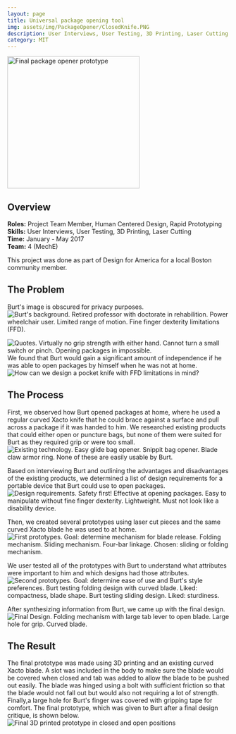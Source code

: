 ```yaml
---
layout: page
title: Universal package opening tool 
img: assets/img/PackageOpener/ClosedKnife.PNG
description: User Interviews, User Testing, 3D Printing, Laser Cutting
category: MIT
---
```

<img src="/images/PackageOpener/ClosedKnife.PNG" alt = "Final package opener prototype" style="position:relative" width="300">

## Overview
**Roles:** Project Team Member, Human Centered Design, Rapid Prototyping  
**Skills:** User Interviews, User Testing, 3D Printing, Laser Cutting  
**Time:** January - May 2017  
**Team:** 4 (MechE) 

This project was done as part of Design for America for a local Boston community member. 

## The Problem
Burt's image is obscured for privacy purposes. 
<img src="/images/PackageOpener/Burt.png" alt = "Burt's background. Retired professor with doctorate in rehabilition. Power wheelchair user. Limited range of motion. Fine finger dexterity limitations (FFD)." style="position:relative" >

<img src="/images/PackageOpener/Quotes.png" alt = "Quotes. Virtually no grip strength with either hand. Cannot turn a small switch or pinch. Opening packages in impossible." style="position:relative" >
We found that Burt would gain a significant amount of independence if he was able to open packages by himself when he was not at home. 

<img src="/images/PackageOpener/HMW.png" alt = "How can we design a pocket knife with FFD limitations in mind?" style="position:relative" >

## The Process
First, we observed how Burt opened packages at home, where he used a regular curved Xacto knife that he could brace against a surface and pull across a package if it was handed to him. 
We researched existing products that could either open or puncture bags, but none of them were suited for Burt as they required grip or were too small. 
<img src="/images/PackageOpener/Existing.png" alt = "Existing technology. Easy glide bag opener. Snippit bag opener. Blade claw armor ring. None of these are easily usable by Burt." style="position:relative" >

Based on interviewing Burt and outlining the advantages and disadvantages of the existing products, we determined a list of design requirements for a portable device that Burt could use to open packages.
<img src="/images/PackageOpener/Requirements.png" alt = "Design requirements. Safety first! Effective at opening packages. Easy to manipulate without fine finger dexterity. Lightweight. Must not look like a disability device." style="position:relative" >

Then, we created several prototypes using laser cut pieces and the same curved Xacto blade he was used to at home.
<img src="/images/PackageOpener/Prototypes.png" alt = "First prototypes. Goal: determine mechanism for blade release. Folding mechanism. Sliding mechanism. Four-bar linkage. Chosen: sliding or folding mechanism." style="position:relative" >

We user tested all of the prototypes with Burt to understand what attributes were important to him and which designs had those attributes. 
<img src="/images/PackageOpener/Testing.png" alt = "Second prototypes. Goal: determine ease of use and Burt's style preferences. Burt testing folding design with curved blade. Liked: compactness, blade shape. Burt testing sliding design. Liked: sturdiness." style="position:relative" >

After synthesizing information from Burt, we came up with the final design.
<img src="/images/PackageOpener/Final.png" alt = "Final Design. Folding mechanism with large tab lever to open blade. Large hole for grip. Curved blade." style="position:relative" >

## The Result
The final prototype was made using 3D printing and an existing curved Xacto blade. A slot was included in the body to make sure the blade would be covered when closed and tab was added to allow the blade to be pushed out easily.
The blade was hinged using a bolt with sufficient friction so that the blade would not fall out but would also not requiring a lot of strength. Finally,a large hole for Burt's finger was covered with gripping tape for comfort. The
final prototype, which was given to Burt after a final design critique, is  shown below.
<img src="/images/PackageOpener/Closedandopen.png" alt = "Final 3D printed prototype in closed and open positions" style="position:relative" >
